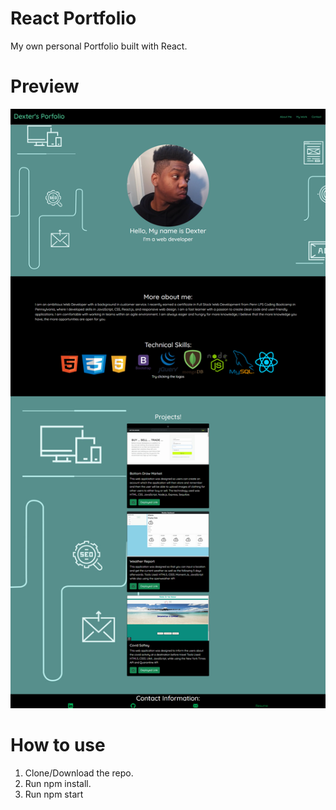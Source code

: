 # React Portfolio

My own personal Portfolio built with React.

# Preview
![portfolio image here](react-portfolio\src\Components\Pictures\screencapture-localhost-3000-reactPortfolio-2021-09-06-14_43_23.png)

# How to use
1. Clone/Download the repo.
2. Run npm install.
3. Run npm start
